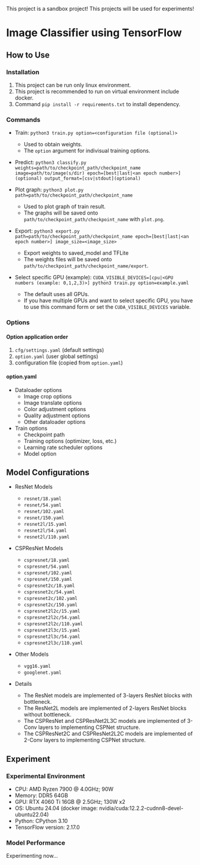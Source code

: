 This project is a sandbox project! This projects will be used for experiments!

# Image Classifier using TensorFlow
## How to Use
### Installation
1. This project can be run only linux environment.
2. This project is recommended to run on virtual environment include docker.
3. Command `pip install -r requirements.txt` to install dependency.

### Commands
* Train: `python3 train.py option=<configuration file (optional)>`
  - Used to obtain weights.
  - The `option` argument for indivisual training options.
  
* Predict: `python3 classify.py weights=path/to/checkpoint_path/checkpoint_name image=path/to/image(s/dir) epoch=[best|last|<an epoch number>](optional) output_format=[csv|stdout](optional)`

* Plot graph: `python3 plot.py path=path/to/checkpoint_path/checkpoint_name`
  - Used to plot graph of train result.
  - The graphs will be saved onto `path/to/checkpoint_path/checkpoint_name` with `plot.png`.

* Export: `python3 export.py path=path/to/checkpoint_path/checkpoint_name epoch=[best|last|<an epoch number>] image_size=<image_size>`
  - Export weights to saved_model and TFLite
  - The weights files will be saved onto `path/to/checkpoint_path/checkpoint_name/export`.

* Select specific GPU (example): `CUDA_VISIBLE_DEVICES=[cpu|<GPU numbers (example: 0,1,2,3)>] python3 train.py option=example.yaml`
  - The default uses all GPUs.
  - If you have multiple GPUs and want to select specific GPU, you have to use this command form or set the `CUDA_VISIBLE_DEVICES` variable.

### Options
#### Option application order
1. `cfg/settings.yaml` (default settings)
2. `option.yaml` (user global settings)
3. configuration file (copied from `option.yaml`)

#### option.yaml
* Dataloader options
  - Image crop options
  - Image translate options
  - Color adjustment options
  - Quality adjustment options
  - Other dataloader options
* Train options
  - Checkpoint path
  - Training options (optimizer, loss, etc.)
  - Learning rate scheduler options
  - Model option

## Model Configurations
* ResNet Models
  - `resnet/18.yaml`
  - `resnet/54.yaml`
  - `resnet/102.yaml`
  - `resnet/150.yaml`
  - `resnet2l/15.yaml`
  - `resnet2l/54.yaml`
  - `resnet2l/110.yaml`

* CSPResNet Models
  - `cspresnet/18.yaml`
  - `cspresnet/54.yaml`
  - `cspresnet/102.yaml`
  - `cspresnet/150.yaml`
  - `cspresnet2c/18.yaml`
  - `cspresnet2c/54.yaml`
  - `cspresnet2c/102.yaml`
  - `cspresnet2c/150.yaml`
  - `cspresnet2l2c/15.yaml`
  - `cspresnet2l2c/54.yaml`
  - `cspresnet2l2c/110.yaml`
  - `cspresnet2l3c/15.yaml`
  - `cspresnet2l3c/54.yaml`
  - `cspresnet2l3c/110.yaml`

* Other Models
  - `vgg16.yaml`
  - `googlenet.yaml`

* Details
  - The ResNet models are implemented of 3-layers ResNet blocks with bottleneck.
  - The ResNet2L models are implemented of 2-layers ResNet blocks without bottleneck.
  - The CSPResNet and CSPResNet2L3C models are implemented of 3-Conv layers to implementing CSPNet structure.
  - The CSPResNet2C and CSPResNet2L2C models are implemented of 2-Conv layers to implementing CSPNet structure.

## Experiment
### Experimental Environment
* CPU: AMD Ryzen 7900 @ 4.0GHz; 90W
* Memory: DDR5 64GB
* GPU: RTX 4060 Ti 16GB @ 2.5GHz; 130W x2
* OS: Ubuntu 24.04 (docker image: nvidia/cuda:12.2.2-cudnn8-devel-ubuntu22.04)
* Python: CPython 3.10
* TensorFlow version: 2.17.0

### Model Performance
Experimenting now...
